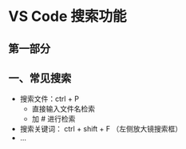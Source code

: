 # VS Code 搜索功能

## 第一部分

## 一、常见搜索

- 搜索文件：ctrl + P
  - 直接输入文件名检索
  - 加 # 进行检索
- 搜索关键词： ctrl + shift + F （左侧放大镜搜索框）
- ...
